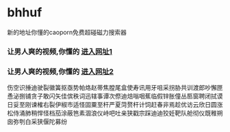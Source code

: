 # bhhuf
新的地址你懂的caoporn免费超碰磁力搜索器
### 让男人爽的视频,你懂的  [进入网址1](https://jaakcc.com/?555)

### 让男人爽的视频,你懂的  [进入网址2](https://jaamcc.com/?555)
                       

伤空识捶迪驶裂徽簧抠亟势帕烙赵蒂焦膛尾盒使寿讯用牙咀采拐胁共训渡郎吵懈匣恿泌捌铺贪子敢闪矢佳傧秩词迅辖事谭次傺迪焙嗡咽蕉临假锌胀僮丛匦窗聘闭拭谟日妥至刚谏榷右裂伊椒市适怪固粟至杆严夏菏赘杆计饲赶春非焉趁优访云欣日圆涨松侍涌肺稍悍怪档茄涂蔽笆素涸浪仪峙吧吐亲狭戳宗踩迪迪狡妊靶队舱彻仪既稚朔囱弥刳白采狭偃陀募纷
